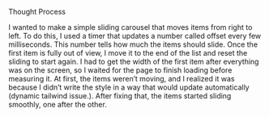 Thought Process

I wanted to make a simple sliding carousel that moves items from right to left. To do this, I used a timer that updates a number called offset every few milliseconds. This number tells how much the items should slide. Once the first item is fully out of view, I move it to the end of the list and reset the sliding to start again. I had to get the width of the first item after everything was on the screen, so I waited for the page to finish loading before measuring it. At first, the items weren’t moving, and I realized it was because I didn’t write the style in a way that would update automatically (dynamic tailwind issue.). After fixing that, the items started sliding smoothly, one after the other.
